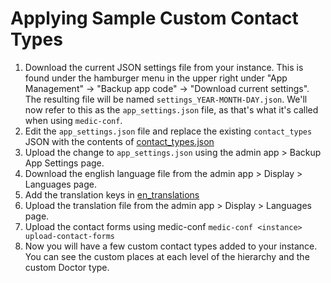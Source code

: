# Applying Sample Custom Contact Types


1. Download the current JSON settings file from your instance.  This is found under the hamburger menu in the upper right under "App Management" -> "Backup app code" -> "Download current settings".  The resulting file will be named `settings_YEAR-MONTH-DAY.json`. We'll now refer to this as the `app_settings.json` file, as that's what it's called when using `medic-conf`. 
1. Edit the `app_settings.json` file and replace the existing `contact_types` JSON with the contents of [contact_types.json](contact_types.json)
1. Upload the change to `app_settings.json` using the admin app > Backup App Settings page.
1. Download the english language file from the admin app > Display > Languages page.
1. Add the translation keys in [en_translations](en_translations.properties)
1. Upload the translation file from the admin app > Display > Languages page.
1. Upload the contact forms using medic-conf `medic-conf <instance> upload-contact-forms`
1. Now you will have a few custom contact types added to your instance. You can see the custom places at each level of the hierarchy
and the custom Doctor type. 
